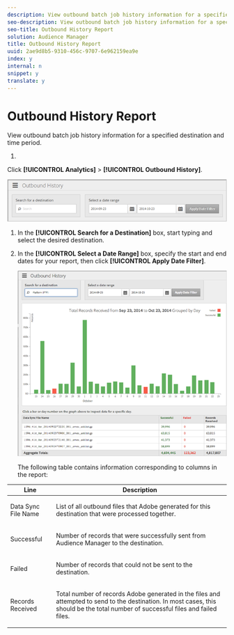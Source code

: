 ```yaml
---
description: View outbound batch job history information for a specified destination and time period.
seo-description: View outbound batch job history information for a specified destination and time period.
seo-title: Outbound History Report
solution: Audience Manager
title: Outbound History Report
uuid: 2ae9d8b5-9310-456c-9707-6e962159ea9e
index: y
internal: n
snippet: y
translate: y
---
```


# Outbound History Report

View outbound batch job history information for a specified destination and time period.

1. 

   <!-- t_reports_outbound_history.xml -->

   Click **[!UICONTROL Analytics]** > **[!UICONTROL Outbound History]**.

   ![Step Result](assets/outbound_history.png) 
1. In the **[!UICONTROL Search for a Destination]** box, start typing and select the desired destination.
1. In the **[!UICONTROL Select a Date Range]** box, specify the start and end dates for your report, then click **[!UICONTROL Apply Date Filter]**.

   ![Step Result](assets/outbound_history_stats.png)

   The following table contains information corresponding to columns in the report: 

<table id="table_93076D46AC50411395E72B9B987E99BE"> 
 <thead> 
  <tr> 
   <th colname="col1" class="entry"> Line </th> 
   <th colname="col2" class="entry"> Description </th> 
  </tr> 
 </thead>
 <tbody> 
  <tr> 
   <td colname="col1"> Data Sync File Name </td> 
   <td colname="col2"> <p>List of all outbound files that <span class="keyword"> Adobe</span> generated for this destination that were processed together. </p> </td> 
  </tr> 
  <tr> 
   <td colname="col1"> Successful </td> 
   <td colname="col2"> <p>Number of records that were successfully sent from <span class="keyword"> Audience Manager</span> to the destination. </p> </td> 
  </tr> 
  <tr> 
   <td colname="col1"> Failed </td> 
   <td colname="col2"> <p>Number of records that could not be sent to the destination. </p> </td> 
  </tr> 
  <tr> 
   <td colname="col1"> Records Received </td> 
   <td colname="col2"> <p>Total number of records <span class="keyword"> Adobe</span> generated in the files and attempted to send to the destination. In most cases, this should be the total number of successful files and failed files. </p> </td> 
  </tr> 
 </tbody> 
</table>

